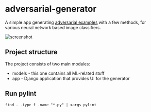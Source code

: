 # adversarial-generator

A simple app generating [adversarial examples](https://openai.com/blog/adversarial-example-research/) with a few methods, for various neural network based image classifiers.

![screenshot](https://i.imgur.com/ZDGIr4D.png)

## Project structure

The project consists of two main modules:

- models - this one contains all ML-related stuff
- app - Django application that provides UI for the generator

## Run pylint

`find . -type f -name "*.py" | xargs pylint `

